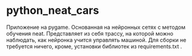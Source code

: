 # python_neat_cars

Приложение на pygame. Основанная на нейронных сетях с методом обучения neat. Представляет из себя трассу, на которой можно наблюдать, как нейронка учится управлять машиной. Для сборки не требуется ничего, кроме, установки библиотек из requirements.txt .
